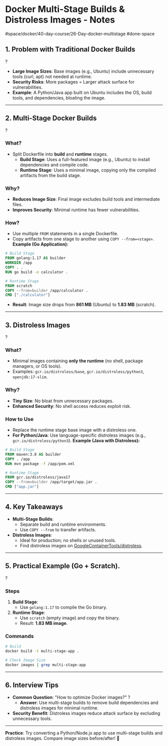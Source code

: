 # Docker Multi-Stage Builds & Distroless Images - Notes

#space/docker/40-day-course/26-Day-docker-multistage
#done-space

## **1. Problem with Traditional Docker Builds**
?
- **Large Image Sizes**: Base images (e.g., Ubuntu) include unnecessary tools (curl, apt) not needed at runtime.
- **Security Risks**: More packages = Larger attack surface for vulnerabilities.
- **Example**: A Python/Java app built on Ubuntu includes the OS, build tools, and dependencies, bloating the image.
<!--SR:!2025-05-06,1,170-->

---

## **2. Multi-Stage Docker Builds**
?
### **What?**
- Split Dockerfile into **build** and **runtime** stages.
  - **Build Stage**: Uses a full-featured image (e.g., Ubuntu) to install dependencies and compile code.
  - **Runtime Stage**: Uses a minimal image, copying only the compiled artifacts from the build stage.
### **Why?**
- **Reduces Image Size**: Final image excludes build tools and intermediate files.
- **Improves Security**: Minimal runtime has fewer vulnerabilities.
### **How?**
- Use multiple `FROM` statements in a single Dockerfile.
- Copy artifacts from one stage to another using `COPY --from=<stage>`.
**Example (Go Application):**
```dockerfile
# Build Stage
FROM golang:1.17 AS builder
WORKDIR /app
COPY . .
RUN go build -o calculator .

# Runtime Stage
FROM scratch
COPY --from=builder /app/calculator .
CMD ["./calculator"]
```
- **Result**: Image size drops from **861 MB** (Ubuntu) to **1.83 MB** (scratch).
<!--SR:!2025-05-06,1,150-->

---

## **3. Distroless Images**
?
### **What?**
- Minimal images containing **only the runtime** (no shell, package managers, or OS tools).
- Examples: `gcr.io/distroless/base`, `gcr.io/distroless/python3`, `openjdk:17-slim`.
### **Why?**
- **Tiny Size**: No bloat from unnecessary packages.
- **Enhanced Security**: No shell access reduces exploit risk.
### **How to Use**
- Replace the runtime stage base image with a distroless one.
- **For Python/Java**: Use language-specific distroless images (e.g., `gcr.io/distroless/python3`).
**Example (Java with Distroless):**
```dockerfile
# Build Stage
FROM maven:3.8 AS builder
COPY . /app
RUN mvn package -f /app/pom.xml

# Runtime Stage
FROM gcr.io/distroless/java17
COPY --from=builder /app/target/app.jar .
CMD ["app.jar"]
```
<!--SR:!2025-05-06,1,230-->

---

## **4. Key Takeaways**
- **Multi-Stage Builds**:
  - Separate build and runtime environments.
  - Use `COPY --from` to transfer artifacts.
- **Distroless Images**:
  - Ideal for production; no shells or unused tools.
  - Find distroless images on [GoogleContainerTools/distroless](https://github.com/GoogleContainerTools/distroless).

---

## **5. Practical Example (Go + Scratch)**.
?
### **Steps**
1. **Build Stage**:
   - Use `golang:1.17` to compile the Go binary.
2. **Runtime Stage**:
   - Use `scratch` (empty image) and copy the binary.
   - Result: **1.83 MB image**.
### **Commands**
```bash
# Build
docker build -t multi-stage-app .

# Check Image Size
docker images | grep multi-stage-app
```
<!--SR:!2025-05-07,2,150-->

---

## **6. Interview Tips**
- **Common Question**: "How to optimize Docker images?"
?
  - **Answer**: Use multi-stage builds to remove build dependencies and distroless images for minimal runtime.
- **Security Benefit**: Distroless images reduce attack surface by excluding unnecessary tools.
<!--SR:!2025-05-10,5,190-->

---

**Practice**: Try converting a Python/Node.js app to use multi-stage builds and distroless images. Compare image sizes before/after! 🚀
